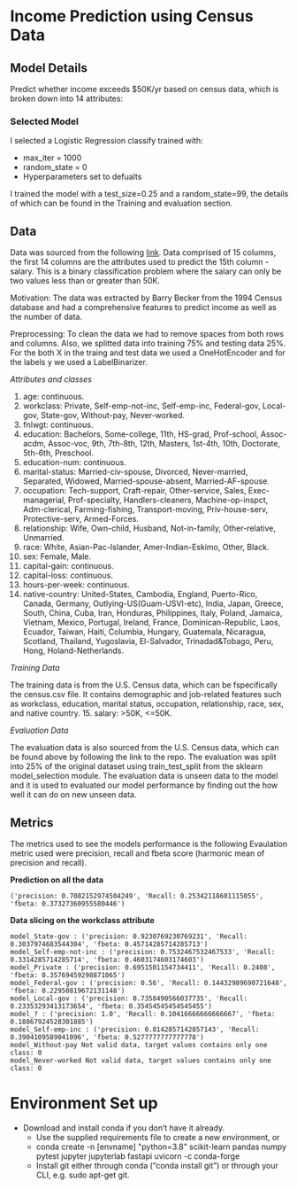 # Income Prediction using Census Data

## Model Details
Predict whether income exceeds $50K/yr based on census data, which is broken down into 14 attributes:


### Selected Model
I selected a Logistic Regression classify trained with:
* max_iter = 1000
* random_state = 0
* Hyperparameters set to defualts

I trained the model with a test_size=0.25 and  a random_state=99, the details of which can be found in the Training and evaluation section.

## Data
Data was sourced from the following [link][UCI Machine Learning].  Data comprised of 15 columns, the first 14 columns are the attributes used to predict the 15th column - salary.  This is a binary classification problem where the salary can only be two values less than or greater than 50K.  

Motivation: The data was extracted by Barry Becker from the 1994 Census database and had a comprehensive features to predict income as well as the number of data.

Preprocessing: To clean the data we had to remove spaces from both rows and columns.  Also, we splitted data into training 75% and testing data 25%.  For the both X in the traing and test data we used a OneHotEncoder and for the labels y we used a LabelBinarizer.

*Attributes and classes*

1. age: continuous.
2. workclass: Private, Self-emp-not-inc, Self-emp-inc, Federal-gov, Local-gov, State-gov, Without-pay, Never-worked.
3. fnlwgt: continuous.
4. education: Bachelors, Some-college, 11th, HS-grad, Prof-school, Assoc-acdm, Assoc-voc, 9th, 7th-8th, 12th, Masters, 1st-4th, 10th, Doctorate, 5th-6th, Preschool.
5. education-num: continuous.
6. marital-status: Married-civ-spouse, Divorced, Never-married, Separated, Widowed, Married-spouse-absent, Married-AF-spouse.
7. occupation: Tech-support, Craft-repair, Other-service, Sales, Exec-managerial, Prof-specialty, Handlers-cleaners, Machine-op-inspct, Adm-clerical, Farming-fishing, Transport-moving, Priv-house-serv, Protective-serv, Armed-Forces.
8. relationship: Wife, Own-child, Husband, Not-in-family, Other-relative, Unmarried.
9. race: White, Asian-Pac-Islander, Amer-Indian-Eskimo, Other, Black.
10. sex: Female, Male.
11. capital-gain: continuous.
12. capital-loss: continuous.
13. hours-per-week: continuous.
14. native-country: United-States, Cambodia, England, Puerto-Rico, Canada, Germany, Outlying-US(Guam-USVI-etc), India, Japan, Greece, South, China, Cuba, Iran, Honduras, Philippines, Italy, Poland, Jamaica, Vietnam, Mexico, Portugal, Ireland, France, Dominican-Republic, Laos, Ecuador, Taiwan, Haiti, Columbia, Hungary, Guatemala, Nicaragua, Scotland, Thailand, Yugoslavia, El-Salvador, Trinadad&Tobago, Peru, Hong, Holand-Netherlands.

*Training Data*

The training data is from the U.S. Census data, which can be fspecifically the census.csv file. It contains demographic and job-related features such as workclass, education, marital status, occupation, relationship, race, sex, and native country.
15. salary: >50K, <=50K.

*Evaluation Data*

The evaluation data is also sourced from the U.S. Census data, which can be found above by following the link to the repo.  The evaluation was split into 25% of the original dataset using train_test_split from the sklearn model_selection module.   The evaluation data is unseen data to the model and it is used to evaluated our model performance by finding out the how well it can do on new unseen data.

## Metrics
The metrics used to see the models performance is the following 
Evaulation metric used were precision, recall and fbeta score (harmonic mean of precision and recall).

**Prediction on all the data**

    ('precision: 0.7082152974504249', 'Recall: 0.25342118601115055', 'fbeta: 0.37327360955580446')

**Data slicing on the workclass attribute**

    model_State-gov : ('precision: 0.9230769230769231', 'Recall: 0.3037974683544304', 'fbeta: 0.45714285714285713')
    model_Self-emp-not-inc : ('precision: 0.7532467532467533', 'Recall: 0.3314285714285714', 'fbeta: 0.4603174603174603')
    model_Private : ('precision: 0.6951501154734411', 'Recall: 0.2408', 'fbeta: 0.35769459298871065')
    model_Federal-gov : ('precision: 0.56', 'Recall: 0.14432989690721648', 'fbeta: 0.22950819672131148')
    model_Local-gov : ('precision: 0.7358490566037735', 'Recall: 0.23353293413173654', 'fbeta: 0.35454545454545455')
    model_? : ('precision: 1.0', 'Recall: 0.10416666666666667', 'fbeta: 0.18867924528301885')
    model_Self-emp-inc : ('precision: 0.8142857142857143', 'Recall: 0.3904109589041096', 'fbeta: 0.5277777777777778')
    model_Without-pay Not valid data, target values contains only one class: 0
    model_Never-worked Not valid data, target values contains only one class: 0

# Environment Set up
* Download and install conda if you don’t have it already.
    * Use the supplied requirements file to create a new environment, or
    * conda create -n [envname] "python=3.8" scikit-learn pandas numpy pytest jupyter jupyterlab fastapi uvicorn -c conda-forge
    * Install git either through conda (“conda install git”) or through your CLI, e.g. sudo apt-get git.


[UCI Machine Learning]: https://archive.ics.uci.edu/ml/datasets/census+income
